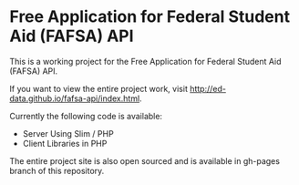 Free Application for Federal Student Aid (FAFSA) API
=========

This is a working project for the Free Application for Federal Student Aid (FAFSA) API.

If you want to view the entire project work, visit http://ed-data.github.io/fafsa-api/index.html.

Currently the following code is available:

* Server Using Slim / PHP
* Client Libraries in PHP

The entire project site is also open sourced and is available in gh-pages branch of this repository.
